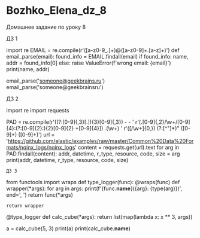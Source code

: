 # Bozhko_Elena_dz_8
Домашнее задание по уроку 8

ДЗ 1


import re
EMAIL = re.compile(r'([a-z0-9_\.]+)@([a-z0-9]+\.[a-z]+)')
def email_parse(email):
    found_info = EMAIL.findall(email)
    if found_info:
        name, addr = found_info[0]
    else:
        raise ValueError(f'wrong email: {email}')
    print(name, addr)

email_parse('someone@geekbrains.ru')
email_parse('someone@geekbrainsru')


ДЗ 2

import re
import requests

PAD = re.compile(r'((?:[0-9]{,3}[.]){3}[0-9]{,3}) - - '
                 r'(.[0-9]{,2}/\w+/[0-9]{4}:(?:[0-9]{2}:){2}[0-9]{2} \+[0-9]{4}]) .(\w+) '
                 r'([/\w+]{0,}) (?:[^\"]*)\" ([0-9]+) ([0-9]+)')
url = 'https://github.com/elastic/examples/raw/master/Common%20Data%20Formats/nqinx_logs/nqinx_logs'
content = requests.get(url).text
for arg in PAD.findall(content):
    addr, datetime, r_type, resource, code, size = arg
    print(addr, datetime, r_type, resource, code, size)
    
    ДЗ 3
    
from functools import wraps
def type_logger(func):
    @wraps(func)
    def wrapper(*args):
        for arg in args:
            print(f'{func.__name__}({arg}: {type(arg)})', end=', ')
        return func(*args)

    return wrapper

@type_logger
def calc_cube(*args):
    return list(map(lambda x: x ** 3, args))


a = calc_cube(5, 3)
print(a)
print(calc_cube.__name__)
 
    
